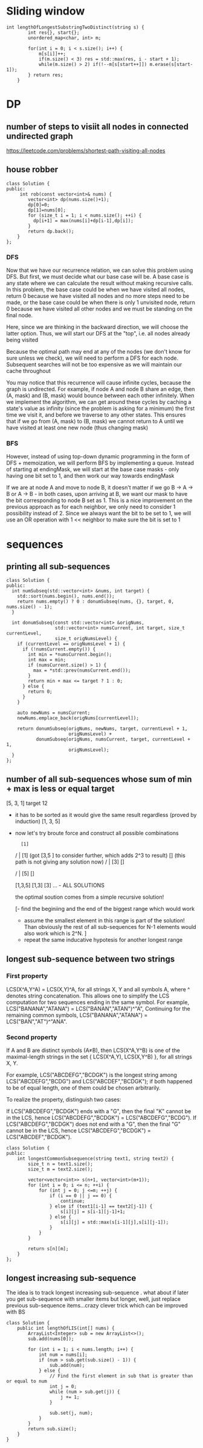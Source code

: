 
# Sliding window

```
int lengthOfLongestSubstringTwoDistinct(string s) {
        int res{}, start{};
        unordered_map<char, int> m;

        for(int i = 0; i < s.size(); i++) {
            m[s[i]]++;
            if(m.size() < 3) res = std::max(res, i - start + 1);
            while(m.size() > 2) if(!--m[s[start++]]) m.erase(s[start-1]);
        } return res;
    }
```

# DP

## number of steps to visiit all nodes in connected undirected graph
https://leetcode.com/problems/shortest-path-visiting-all-nodes

## house robber

```
class Solution {
public:
     int rob(const vector<int>& nums) {
        vector<int> dp(nums.size()+1);
        dp[0]=0;
        dp[1]=nums[0];
        for (size_t i = 1; i < nums.size(); ++i) {          
          dp[i+1] = max(nums[i]+dp[i-1],dp[i]);
        }
        return dp.back();        
    }
};
```

### DFS

Now that we have our recurrence relation, we can solve this problem using DFS. But first, we must decide what our base case will be. A base case is any state where we can calculate the result without making recursive calls. In this problem, the base case could be when we have visited all nodes, return 0 because we have visited all nodes and no more steps need to be made, or the base case could be when there is only 1 unvisited node, return 0 because we have visited all other nodes and we must be standing on the final node.

Here, since we are thinking in the backward direction, we will choose the latter option. Thus, we will start our DFS at the "top", i.e. all nodes already being visited

Because the optimal path may end at any of the nodes (we don't know for sure unless we check), we will need to perform a DFS for each node. Subsequent searches will not be too expensive as we will maintain our cache throughout

You may notice that this recurrence will cause infinite cycles, because the graph is undirected. For example, if node A and node B share an edge, then (A, mask) and (B, mask) would bounce between each other infinitely. When we implement the algorithm, we can get around these cycles by caching a state's value as infinity (since the problem is asking for a minimum) the first time we visit it, and before we traverse to any other states. This ensures that if we go from (A, mask) to (B, mask) we cannot return to A until we have visited at least one new node (thus changing mask)


### BFS

However, instead of using top-down dynamic programming in the form of DFS + memoization, we will perform BFS by implementing a queue. Instead of starting at endingMask, we will start at the base case masks - only having one bit set to 1, and then work our way towards endingMask


If we are at node A and move to node B, it doesn't matter if we go B -> A -> B or A -> B - in both cases, upon arriving at B, we want our mask to have the bit corresponding to node B set as 1. This is a nice improvement on the previous approach as for each neighbor, we only need to consider 1 possibility instead of 2. Since we always want the bit to be set to 1, we will use an OR operation with 1 << neighbor to make sure the bit is set to 1


# sequences

## printing all sub-sequences

```
class Solution {
public:
  int numSubseq(std::vector<int> &nums, int target) {
    std::sort(nums.begin(), nums.end());
    return nums.empty() ? 0 : donumSubseq(nums, {}, target, 0, nums.size() - 1);
  }

  int donumSubseq(const std::vector<int> &origNums,
                  std::vector<int> numsCurrent, int target, size_t currentLevel,
                  size_t origNumsLevel) {
    if (currentLevel == origNumsLevel + 1) {
      if (!numsCurrent.empty()) {
        int min = *numsCurrent.begin();
        int max = min;
        if (numsCurrent.size() > 1) {
          max = *std::prev(numsCurrent.end());
        }
        return min + max <= target ? 1 : 0;
      } else {
        return 0;
      }
    }

    auto newNums = numsCurrent;
    newNums.emplace_back(origNums[currentLevel]);

    return donumSubseq(origNums, newNums, target, currentLevel + 1,
                       origNumsLevel) +
           donumSubseq(origNums, numsCurrent, target, currentLevel + 1,
                       origNumsLevel);
  }
};
```

## number of all sub-sequences whose sum of min + max is less or equal target

[5, 3, 1] target 12

- it has to be sorted as it would give the same result regardless (proved by induction)
   [1, 3, 5]

- now let's try broute force and construct all possible combinations
  
        [1]   
   /                                                                   |
   [1] (got [3,5 ] to consider further, which adds 2^3 to result)    [] (this path is not giving any solution now)
   /                        |
   [3]                      []
 
   /                          | 
   [5]                       []

   [1,3,5] [1,3] [3]  ...  - ALL SOLUTIONS   

   the optimal soution comes from a simple recursive solution!


   [- find the beginiing and the end of the biggest range which would work
   - assume the smallest element in this range is part of the solution! Than obviously the rest of all sub-sequences for N-1 elements would also work which is 2^N. ]
   - repeat the same inducative hypotesis for another longest range


## longest sub-sequence between two strings

### First property

LCS(X^A,Y^A) = LCS(X,Y)^A, for all strings X, Y and all symbols A, where ^ denotes string concatenation. This allows one to simplify the LCS computation for two sequences ending in the same symbol. For example, LCS("BANANA","ATANA") = LCS("BANAN","ATAN")^"A", Continuing for the remaining common symbols, LCS("BANANA","ATANA") = LCS("BAN","AT")^"ANA".

### Second property

If A and B are distinct symbols (A≠B), then LCS(X^A,Y^B) is one of the maximal-length strings in the set { LCS(X^A,Y), LCS(X,Y^B) }, for all strings X, Y.

For example, LCS("ABCDEFG","BCDGK") is the longest string among LCS("ABCDEFG","BCDG") and LCS("ABCDEF","BCDGK"); if both happened to be of equal length, one of them could be chosen arbitrarily.

To realize the property, distinguish two cases:

If LCS("ABCDEFG","BCDGK") ends with a "G", then the final "K" cannot be in the LCS, hence LCS("ABCDEFG","BCDGK") = LCS("ABCDEFG","BCDG").
If LCS("ABCDEFG","BCDGK") does not end with a "G", then the final "G" cannot be in the LCS, hence LCS("ABCDEFG","BCDGK") = LCS("ABCDEF","BCDGK").


```
class Solution {
public:
    int longestCommonSubsequence(string text1, string text2) {
        size_t n = text1.size();
        size_t m = text2.size();

        vector<vector<int>> s(n+1, vector<int>(m+1));
        for (int i = 0; i <= n; ++i) {
            for (int j = 0; j <=m; ++j) {
                if (i == 0 || j == 0) {
                    continue;
                } else if (text1[i-1] == text2[j-1]) {
                    s[i][j] = s[i-1][j-1]+1;
                } else {
                    s[i][j] = std::max(s[i-1][j],s[i][j-1]);
                }
            }
        }

        return s[n][m];        
    }
};

```

## longest increasing sub-sequence

The idea is to track longest increasing sub-sequence . what about if later you get sub-sequence with smaller items but longer, well, just replace previous sub-sequence items...crazy clever trick which can be improved with BS


```
class Solution {
    public int lengthOfLIS(int[] nums) {
        ArrayList<Integer> sub = new ArrayList<>();
        sub.add(nums[0]);
        
        for (int i = 1; i < nums.length; i++) {
            int num = nums[i];
            if (num > sub.get(sub.size() - 1)) {
                sub.add(num);
            } else {
                // Find the first element in sub that is greater than or equal to num
                int j = 0;
                while (num > sub.get(j)) {
                    j += 1;
                }
                
                sub.set(j, num);
            }
        }        
        return sub.size();
    }
}
```







    

  